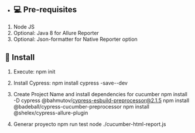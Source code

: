 - ## 💻 Pre-requisites

1. Node JS
2. Optional: Java 8 for Allure Reporter
3. Optional: Json-formatter for Native Reporter option

## 🚀 Install 

1. Execute: npm init
2. Install Cypress: npm install cypress -save--dev
3. Create Project Name and install dependencies for cucumber
    npm install -D cypress @bahmutov/cypress-esbuild-preprocessor@2.1.5
    npm install @badeball/cypress-cucumber-preprocessor
    npm install @shelex/cypress-allure-plugin

4. Generar proyecto
    npm run test
    node ./cucumber-html-report.js
